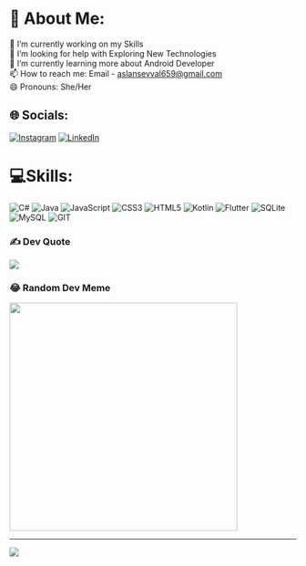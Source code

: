 # 💫 About Me:
🔭 I’m currently working on my Skills<br>🤝 I’m looking for help with Exploring New Technologies<br>🌱 I’m currently learning more about Android Developer<br>📫 How to reach me: Email - aslansevval659@gmail.com<br>😄 Pronouns: She/Her


## 🌐 Socials:
[![Instagram](https://img.shields.io/badge/Instagram-%23E4405F.svg?logo=Instagram&logoColor=white)](https://instagram.com/sevval.aslannnn) [![LinkedIn](https://img.shields.io/badge/LinkedIn-%230077B5.svg?logo=linkedin&logoColor=white)](https://linkedin.com/in/şevval-aslan-392250276) 

# 💻Skills:
![C#](https://img.shields.io/badge/c%23-%23239120.svg?style=flat&logo=c-sharp&logoColor=white) ![Java](https://img.shields.io/badge/java-%23ED8B00.svg?style=flat&logo=openjdk&logoColor=white) ![JavaScript](https://img.shields.io/badge/javascript-%23323330.svg?style=flat&logo=javascript&logoColor=%23F7DF1E) ![CSS3](https://img.shields.io/badge/css3-%231572B6.svg?style=flat&logo=css3&logoColor=white) ![HTML5](https://img.shields.io/badge/html5-%23E34F26.svg?style=flat&logo=html5&logoColor=white) ![Kotlin](https://img.shields.io/badge/kotlin-%237F52FF.svg?style=flat&logo=kotlin&logoColor=white) ![Flutter](https://img.shields.io/badge/Flutter-%2302569B.svg?style=flat&logo=Flutter&logoColor=white) ![SQLite](https://img.shields.io/badge/sqlite-%2307405e.svg?style=flat&logo=sqlite&logoColor=white) ![MySQL](https://img.shields.io/badge/mysql-%2300000f.svg?style=flat&logo=mysql&logoColor=white) ![GIT](https://img.shields.io/badge/Git-fc6d26?style=flat&logo=git&logoColor=white)


### ✍️ Dev Quote
![](https://quotes-github-readme.vercel.app/api?type=horizontal&theme=tokyonight)



### 😂 Random Dev Meme
<img src='https://randommeme-five.vercel.app/' style="height: 400px;"/>

---
[![](https://visitcount.itsvg.in/api?id=sevvalaslann&icon=5&color=5)](https://visitcount.itsvg.in)

<!-- Proudly created with GPRM ( https://gprm.itsvg.in ) -->
